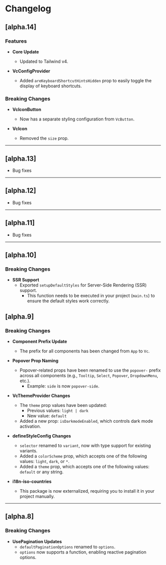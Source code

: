 # Changelog

## [alpha.14]

### Features

- **Core Update**  
  - Updated to Tailwind v4.

- **VcConfigProvider**  
  - Added `areKeyboardShortcutHintsHidden` prop to easily toggle the display of keyboard shortcuts.  

### Breaking Changes

- **VcIconButton**  
  - Now has a separate styling configuration from `VcButton`.  

- **VcIcon**  
  - Removed the `size` prop.

---


## [alpha.13]
- Bug fixes

---


## [alpha.12]
- Bug fixes

---


## [alpha.11]
- Bug fixes

---


## [alpha.10]

### Breaking Changes

- **SSR Support**  
  - Exported `setupDefaultStyles` for Server-Side Rendering (SSR) support.  
    - This function needs to be executed in your project (`main.ts`) to ensure the default styles work correctly.  

## [alpha.9]

### Breaking Changes

- **Component Prefix Update**  
  - The prefix for all components has been changed from `App` to `Vc`.  

- **Popover Prop Naming**  
  - Popover-related props have been renamed to use the `popover-` prefix across all components (e.g., `Tooltip`, `Select`, `Popover`, `DropdownMenu`, etc.).  
    - Example: `side` is now `popover-side`.  

- **VcThemeProvider Changes**  
  - The `theme` prop values have been updated:  
    - Previous values: `light | dark`  
    - New value: `default`  
  - Added a new prop: `isDarkmodeEnabled`, which controls dark mode activation.  

- **defineStyleConfig Changes**  
  - `selector` renamed to `variant`, now with type support for existing variants.  
  - Added a `colorScheme` prop, which accepts one of the following values: `light`, `dark`, or `*`.  
  - Added a `theme` prop, which accepts one of the following values: `default` or any string.  

- **i18n-iso-countries**  
  - This package is now externalized, requiring you to install it in your project manually.  

---

## [alpha.8]

### Breaking Changes

- **UsePagination Updates**  
  - `defaultPaginationOptions` renamed to `options`.  
  - `options` now supports a function, enabling reactive pagination options.  
